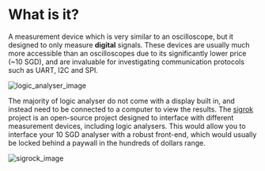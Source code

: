 # What is it? 
A measurement device which is very similar to an oscilloscope, but it designed to only measure **digital** signals. These devices are usually much more accessible than an oscilloscopes due to its significantly lower price (~10 SGD), and are invaluable for investigating communication protocols such as UART, I2C and SPI. 

![logic_analyser_image](./img/picture.png)

The majority of logic analyser do not come with a display built in, and instead need to be connected to a computer to view the results. The [sigrok](https://sigrok.org/wiki/Main_Page) project is an open-source project designed to interface with different measurement devices, including logic analysers. This would allow you to interface your 10 SGD analyser with a robust front-end, which would usually be locked behind a paywall in the hundreds of dollars range. 

![sigrock_image](./img/picture.png)
